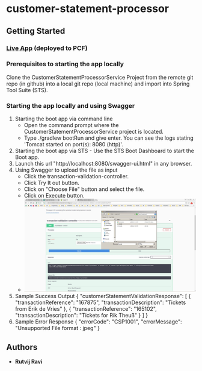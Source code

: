 # customer-statement-processor

## Getting Started

### [Live App](https://customerstatementprocessorservice.cfapps.io/swagger-ui.html#/) (deployed to PCF)


### Prerequisites to starting the app locally
Clone the CustomerStatementProcessorService Project from the remote git repo (in github) into a local git repo (local machine) and import into Spring Tool Suite (STS).

### Starting the app locally and using Swagger

1. Starting the boot app via command line
    * Open the command prompt where the CustomerStatementProcessorService project is located.
    * Type ./gradlew bootRun and give enter. You can see the logs stating 'Tomcat started on port(s): 8080 (http)'.
2. Starting the boot app via STS - Use the STS Boot Dashboard to start the Boot app.
3. Launch this url "http://localhost:8080/swagger-ui.html" in any browser.
4. Using Swagger to upload the file as input
    * Click the transaction-validation-controller.
    * Click Try It out button.
    * Click on "Choose File" button and select the file.
    * Click on Execute button.
    * ![Screenshot](swaggerInput.JPG)
5. Sample Success Output
{
  "customerStatementValidationResponse": [
    {
      "transactionReference": "167875",
      "transactionDescription": "Tickets from Erik de Vries"
    },
    {
      "transactionReference": "165102",
      "transactionDescription": "Tickets for Rik Theuß"
    }
  ]
}
6. Sample Error Response
{
  "errorCode": "CSP1001",
  "errorMessage": "Unsupported File format : jpeg"
}

## Authors
* **Rutvij Ravi**
